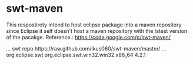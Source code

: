 swt-maven
=========
This respostiroty intend to host eclipse package into a maven repository since Eclipse it self doesn't host a maven repository with the latest version of the pacakge. Reference.: https://code.google.com/p/swt-maven/

<repositories>
    ...
    <repository>
        <id>swt repo</id>
        <url>https://raw.github.com/ikus060/swt-maven/master/</url>
    </repository>
</repositories>
<dependencies>
    ...
    <dependency>
        <groupId>org.eclipse.swt</groupId>
        <artifactId>org.eclipse.swt.win32.win32.x86_64</artifactId>
        <version>4.2.1</version>
    </dependency>
</dependencies>
